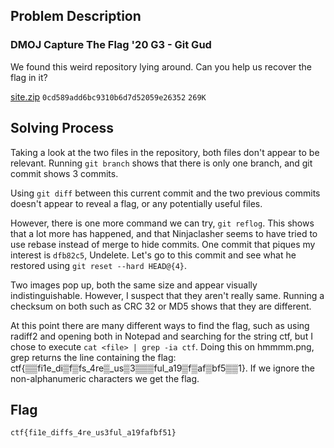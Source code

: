 ## Problem Description
### DMOJ Capture The Flag '20 G3 - Git Gud
We found this weird repository lying around. Can you help us recover the flag in it?

[site.zip](https://static.dmoj.ca/data/ctf/ectf20/0cd589add6bc9310b6d7d52059e26352-site.zip) `0cd589add6bc9310b6d7d52059e26352` `269K`

## Solving Process
Taking a look at the two files in the repository, both files don't appear to be relevant. Running `git branch` shows that there is only one branch, and git commit shows 3 commits.

Using `git diff` between this current commit and the two previous commits doesn't appear to reveal a flag, or any potentially useful files.

However, there is one more command we can try, `git reflog`. This shows that a lot more has happened, and that Ninjaclasher seems to have tried to use rebase instead of merge to hide commits. One commit that piques my interest is `dfb82c5`, Undelete. Let's go to this commit and see what he restored using `git reset --hard HEAD@{4}`.

Two images pop up, both the same size and appear visually indistinguishable. However, I suspect that they aren't really same. Running a checksum on both such as CRC 32 or MD5 shows that they are different.

At this point there are many different ways to find the flag, such as using radiff2 and opening both in Notepad and searching for the string ctf, but I chose to execute `cat <file> | grep -ia ctf`. Doing this on hmmmm.png, grep returns the line containing the flag: ctf{▒▒fi1e_di▒f▒fs_4re▒_us▒3▒▒▒ful_a19▒f▒af▒bf5▒▒1}. If we ignore the non-alphanumeric characters we get the flag.

## Flag
`ctf{fi1e_diffs_4re_us3ful_a19fafbf51}`
